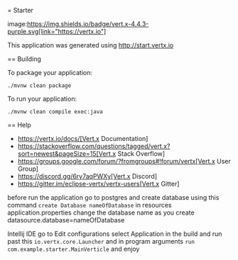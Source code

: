 = Starter

image:https://img.shields.io/badge/vert.x-4.4.3-purple.svg[link="https://vertx.io"]

This application was generated using http://start.vertx.io

== Building


To package your application:
```
./mvnw clean package
```

To run your application:
```
./mvnw clean compile exec:java
```

== Help

* https://vertx.io/docs/[Vert.x Documentation]
* https://stackoverflow.com/questions/tagged/vert.x?sort=newest&pageSize=15[Vert.x Stack Overflow]
* https://groups.google.com/forum/?fromgroups#!forum/vertx[Vert.x User Group]
* https://discord.gg/6ry7aqPWXy[Vert.x Discord]
* https://gitter.im/eclipse-vertx/vertx-users[Vert.x Gitter]

before run the application go to postgres and create database using this command
``create Database nameOfDatabase``
in resources application.properties change the database name as you create
datasource.database=nameOfDatabase

Intellij IDE
go to Edit configurations 
select Application in the build and run past this ``io.vertx.core.Launcher`` and in program arguments ``run com.example.starter.MainVerticle``
and enjoy

